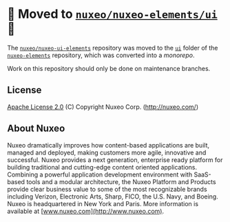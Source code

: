 # 🚨 Moved to [`nuxeo/nuxeo-elements/ui`][1] 🚨

The [`nuxeo/nuxeo-ui-elements`][2] repository was moved to the [`ui`][1] folder of the [`nuxeo-elements`][3] repository, which was converted into a *monorepo*.

Work on this repository should only be done on maintenance branches.

## License

[Apache License 2.0](https://www.apache.org/licenses/LICENSE-2.0.txt) (C) Copyright Nuxeo Corp. (http://nuxeo.com/)

## About Nuxeo
Nuxeo dramatically improves how content-based applications are built, managed and deployed, making customers more agile, innovative and successful. Nuxeo provides a next generation, enterprise ready platform for building traditional and cutting-edge content oriented applications. Combining a powerful application development environment with SaaS-based tools and a modular architecture, the Nuxeo Platform and Products provide clear business value to some of the most recognizable brands including Verizon, Electronic Arts, Sharp, FICO, the U.S. Navy, and Boeing. Nuxeo is headquartered in New York and Paris. More information is available at [www.nuxeo.com](http://www.nuxeo.com).

[1]: https://github.com/nuxeo/nuxeo-elements/tree/master/ui
[2]: https://github.com/nuxeo/nuxeo-ui-elements
[3]: https://github.com/nuxeo/nuxeo-elements